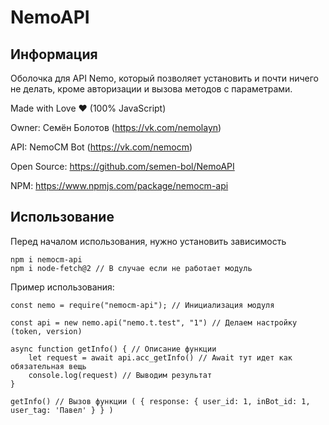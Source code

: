 # NemoAPI
## Информация
Оболочка для API Nemo, который позволяет установить и почти ничего не делать, кроме авторизации и вызова методов с параметрами.

Made with Love ❤️ (100% JavaScript)

Owner: Семён Болотов (https://vk.com/nemolayn)

API: NemoCM Bot (https://vk.com/nemocm)

Open Source: https://github.com/semen-bol/NemoAPI

NPM: https://www.npmjs.com/package/nemocm-api

## Использование
Перед началом использования, нужно установить зависимость
```
npm i nemocm-api 
npm i node-fetch@2 // В случае если не работает модуль
```
Пример использования:
```
const nemo = require("nemocm-api"); // Инициализация модуля

const api = new nemo.api("nemo.t.test", "1") // Делаем настройку (token, version)

async function getInfo() { // Описание функции
    let request = await api.acc_getInfo() // Await тут идет как обязательная вещь
    console.log(request) // Выводим результат
}

getInfo() // Вызов функции ( { response: { user_id: 1, inBot_id: 1, user_tag: 'Павел' } } )
```
